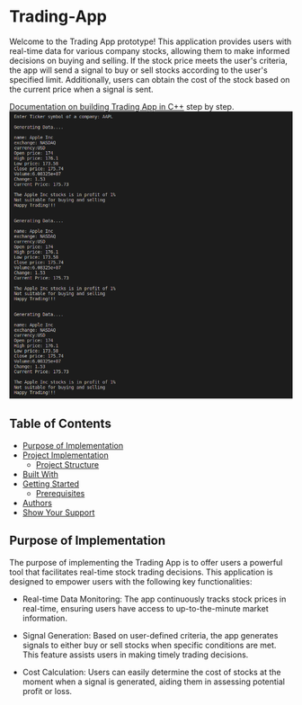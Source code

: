 # Trading-App

Welcome to the Trading App prototype! This application provides users with real-time data for various company stocks, allowing them to make informed decisions on buying and selling. If the stock price meets the user's criteria, the app will send a signal to buy or sell stocks according to the user's specified limit. Additionally, users can obtain the cost of the stock based on the current price when a signal is sent.

[Documentation on building Trading App in C++](https://iq.opengenus.org/trading-application-in-cpp/) step by step.
![Screenshot](./output.png)

## Table of Contents

- [Purpose of Implementation](#Purpose-of-Implementation)
- [Project Implementation](#Project-Implementation)
   - [Project Structure](#Project-Structure)
- [Built With](#built-with)
- [Getting Started](#getting-started)
  - [Prerequisites](#prerequisites)
- [Authors](#authors)
- [Show Your Support](#show-your-support)

## Purpose of Implementation
The purpose of implementing the Trading App is to offer users a powerful tool that facilitates real-time stock trading decisions. This application is designed to empower users with the following key functionalities:

- Real-time Data Monitoring: The app continuously tracks stock prices in real-time, ensuring users have access to up-to-the-minute market information.

- Signal Generation: Based on user-defined criteria, the app generates signals to either buy or sell stocks when specific conditions are met. This feature assists users in making timely trading decisions.

- Cost Calculation: Users can easily determine the cost of stocks at the moment when a signal is generated, aiding them in assessing potential profit or loss.

